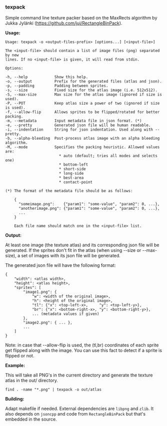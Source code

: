### **texpack**

Simple command line texture packer based on the MaxRects algorithm by Jukka Jylänki (https://github.com/juj/RectangleBinPack).

**Usage:**
```
Usage: texpack -o <output-files-prefix> [options...] [<input-file>]

The <input-file> should contain a list of image files (png) separated by new
lines. If no <input-file> is given, it will read from stdin.

Options:

-h, --help            Show this help.
-o, --output          Prefix for the generated files (atlas and json).
-p, --padding         Padding between sprites.
-s, --size            Fixed size for the atlas image (i.e. 512x512).
-S, --max-size        Max size for the atlas image (ignored if size is used).
-P, --POT             Keep atlas size a power of two (ignored if size is used).
-f, --allow-flip      Allows sprites to be flipped/rotated for better packing.
-m, --metadata        Input metadata file in json format. (*)
-e, --pretty          Generated json file will be human readable.
-i, --indentation     String for json indentation. Used along with --pretty.
-b, --alpha-bleeding  Post-process atlas image with an alpha bleeding algorithm.
-M, --mode            Specifies the packing heuristic. Allowed values are:
                        * auto (default; tries all modes and selects one)
                        * bottom-left
                        * short-side
                        * long-side
                        * best-area
                        * contact-point

(*) The format of the metadata file should be as follows:

    {
      "someimage.png":    {"param1": "some-value", "param2": 0, ...},
      "anotherimage.png": {"param1": "some-value", "param2": 0, ...},
      ...
    }

    Each file name should match one in the <input-file> list.
```

**Output:**

At least one image (the texture atlas) and its corresponding json file will be generated. If the sprites don't fit in the atlas (when using --size or --max-size), a set of images with its json file will be generated.

The generated json file will have the following format:

```
{
    "width": <atlas width>,
    "height": <atlas height>,
    "sprites": [
        "image1.png": {
            "w": <width of the original image>,
            "h": <height of the original image>,
            "tl": {"x": <top-left-x>,     "y": <top-left-y>},
            "br": {"x": <bottom-right-x>, "y": <bottom-right-y>},
            ... (metadata values if given)
        },
        "image2.png": { ... },
        ...
    ]
}
```

Note: in case that --allow-flip is used, the (tl,br) coordinates of each sprite get flipped along with the image. You can use this fact to detect if a sprite is flipped or not.

**Example:**

This will take all PNG's in the current directory and generate the texture atlas in the out/ directory.
```
find . -name "*.png" | texpack -o out/atlas
```

**Building:**

Adapt makefile if needed. External dependencies are `libpng` and `zlib`. It also depends on `jsoncpp` and code from `RectangleBinPack` but that's embedded in the source.
